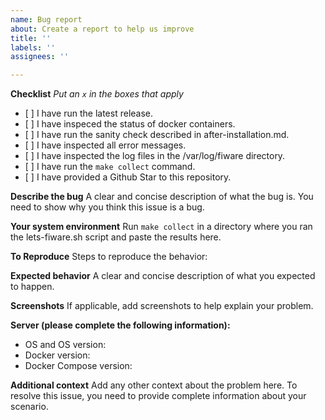 ```yaml
---
name: Bug report
about: Create a report to help us improve
title: ''
labels: ''
assignees: ''

---
```


**Checklist**
_Put an `x` in the boxes that apply_

-   \[ \] I have run the latest release.
-   \[ \] I have inspeced the status of docker containers.
-   \[ \] I have run the sanity check described in after-installation.md.
-   \[ \] I have inspected all error messages.
-   \[ \] I have inspected the log files in the /var/log/fiware directory.
-   \[ \] I have run the `make collect` command.
-   \[ \] I have provided a Github Star to this repository.

**Describe the bug**
A clear and concise description of what the bug is.
You need to show why you think this issue is a bug.

**Your system environment**
Run `make collect` in a directory where you ran the lets-fiware.sh script and paste the results here.

**To Reproduce**
Steps to reproduce the behavior:

**Expected behavior**
A clear and concise description of what you expected to happen.

**Screenshots**
If applicable, add screenshots to help explain your problem.

**Server (please complete the following information):**
-   OS and OS version:
-   Docker version:
-   Docker Compose version:

**Additional context**
Add any other context about the problem here.
To resolve this issue, you need to provide complete information about your scenario.
